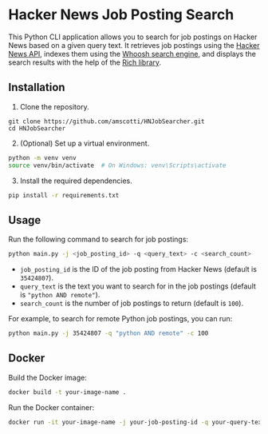 # Hacker News Job Posting Search

This Python CLI application allows you to search for job postings on Hacker News based on a given query text. It retrieves job postings using the [Hacker News API](https://github.com/HackerNews/API), indexes them using the [Whoosh search engine](https://whoosh.readthedocs.io/en/latest/), and displays the search results with the help of the [Rich library](https://github.com/willmcgugan/rich).

## Installation

1. Clone the repository.

```
git clone https://github.com/amscotti/HNJobSearcher.git
cd HNJobSearcher
```

2. (Optional) Set up a virtual environment.

```bash
python -m venv venv
source venv/bin/activate  # On Windows: venv\Scripts\activate
```

3. Install the required dependencies.

```bash
pip install -r requirements.txt
```

## Usage

Run the following command to search for job postings:

```bash
python main.py -j <job_posting_id> -q <query_text> -c <search_count>
```

- `job_posting_id` is the ID of the job posting from Hacker News (default is `35424807`).
- `query_text` is the text you want to search for in the job postings (default is `"python AND remote"`).
- `search_count` is the number of job postings to return (default is `100`).

For example, to search for remote Python job postings, you can run:

```bash
python main.py -j 35424807 -q "python AND remote" -c 100
```

## Docker

Build the Docker image:

```bash
docker build -t your-image-name .
```

Run the Docker container:

```bash
docker run -it your-image-name -j your-job-posting-id -q your-query-text -c your-search-count
```
